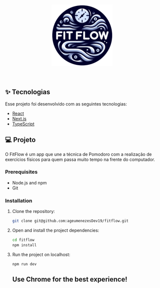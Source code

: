 <h1 align="center">
  <img alt="fitflow" title="fitflow" src="./public/FitFlow.PNG" width='200px' />
</h1>

<br>

## ✨ Tecnologias

Esse projeto foi desenvolvido com as seguintes tecnologias:

- [React](https://reactjs.org)
- [Next.js](https://nextjs.org/)
- [TypeScript](https://www.typescriptlang.org/)

## 💻 Projeto

O FitFlow é um app que une a técnica de Pomodoro com a realização de exercícios físicos para quem passa muito tempo na frente do computador.

### Prerequisites
- Node.js and npm
- Git

### Installation

1. Clone the repository:
   ```bash
   git clone git@github.com:ageumenezesDev19/fitflow.git
   ```
2. Open and install the project dependencies:
   ```bash
   cd fitflow
   npm install
   ```
3. Run the project on localhost:
   ```bash
   npm run dev
   ```

   ## Use Chrome for the best experience!
